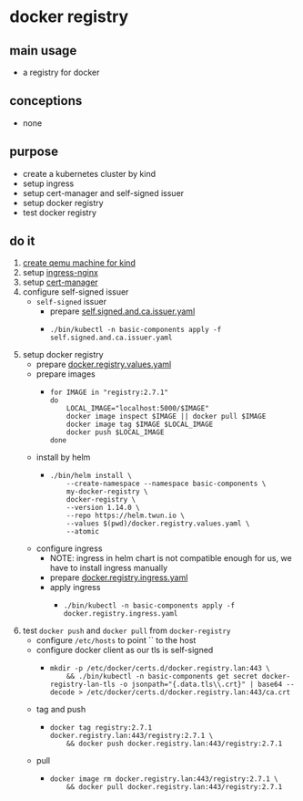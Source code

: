 # docker registry

## main usage

* a registry for docker

## conceptions

* none

## purpose

* create a kubernetes cluster by kind
* setup ingress
* setup cert-manager and self-signed issuer
* setup docker registry
* test docker registry

## do it

1. [create qemu machine for kind](../create.qemu.machine.for.kind.md)
2. setup [ingress-nginx](ingress.nginx.md)
3. setup [cert-manager](cert.manager.md)
4. configure self-signed issuer
    * `self-signed` issuer
        + prepare [self.signed.and.ca.issuer.yaml](resources/self.signed.and.ca.issuer.yaml.md)
        + ```shell
          ./bin/kubectl -n basic-components apply -f self.signed.and.ca.issuer.yaml
          ```
5. setup docker registry
    * prepare [docker.registry.values.yaml](resources/docker.registry.values.yaml.md)
    * prepare images
        + ```shell
          for IMAGE in "registry:2.7.1"
          do
              LOCAL_IMAGE="localhost:5000/$IMAGE"
              docker image inspect $IMAGE || docker pull $IMAGE
              docker image tag $IMAGE $LOCAL_IMAGE
              docker push $LOCAL_IMAGE
          done
          ```
    * install by helm
        + ```shell
          ./bin/helm install \
              --create-namespace --namespace basic-components \
              my-docker-registry \
              docker-registry \
              --version 1.14.0 \
              --repo https://helm.twun.io \
              --values $(pwd)/docker.registry.values.yaml \
              --atomic
          ```
    * configure ingress
        + NOTE: ingress in helm chart is not compatible enough for us, we have to install ingress manually
        + prepare [docker.registry.ingress.yaml](resources/docker.registry.ingress.yaml.md)
        + apply ingress
            * ```shell
              ./bin/kubectl -n basic-components apply -f docker.registry.ingress.yaml
              ```
6. test `docker push` and `docker pull` from `docker-registry`
    * configure `/etc/hosts` to point `` to the host
    * configure docker client as our tls is self-signed
        + ```shell
          mkdir -p /etc/docker/certs.d/docker.registry.lan:443 \
              && ./bin/kubectl -n basic-components get secret docker-registry-lan-tls -o jsonpath="{.data.tls\\.crt}" | base64 --decode > /etc/docker/certs.d/docker.registry.lan:443/ca.crt
          ```
    * tag and push
        + ```shell
          docker tag registry:2.7.1 docker.registry.lan:443/registry:2.7.1 \
              && docker push docker.registry.lan:443/registry:2.7.1
          ```
    * pull
        + ```shell
          docker image rm docker.registry.lan:443/registry:2.7.1 \
              && docker pull docker.registry.lan:443/registry:2.7.1
          ```
